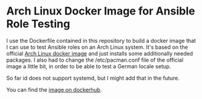 # Arch Linux Docker Image for Ansible Role Testing

I use the Dockerfile contained in this repository to build a docker image that
I can use to test Ansible roles on an Arch Linux system. It's based on the
official [Arch Linux docker image](https://hub.docker.com/\_/archlinux/) and
just installs some additionally needed packages. I also had to change the
/etc/pacman.conf file of the official image a little bit, in order to be able
to test a German locale setup.

So far id does not support systemd, but I might add that in the future.

You can find the
[image on dockerhub](https://hub.docker.com/r/schuam/docker\_archlinux\_ansible).

